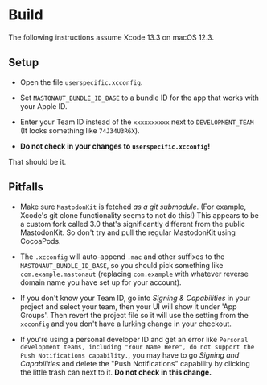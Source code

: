 # Build

The following instructions assume Xcode 13.3 on macOS 12.3.

## Setup

- Open the file `userspecific.xcconfig`.

- Set `MASTONAUT_BUNDLE_ID_BASE` to a bundle ID for the app that works with your Apple ID.

- Enter your Team ID instead of the `xxxxxxxxxx` next to `DEVELOPMENT_TEAM` (It looks something like `74J34U3R6X`).

- **Do not check in your changes to `userspecific.xcconfig`!**

That should be it.

## Pitfalls

- Make sure `MastodonKit` is fetched _as a git submodule_. (For example, Xcode's git clone functionality seems to not do this!) This appears to be a
custom fork called 3.0 that's significantly different from the public MastodonKit. So don't try and pull the regular MastodonKit using CocoaPods.

- The `.xcconfig` will auto-append `.mac` and other suffixes to the `MASTONAUT_BUNDLE_ID_BASE`, so you should pick something like
`com.example.mastonaut` (replacing `com.example` with whatever reverse domain name you have set up for your account).

- If you don't know your Team ID, go into _Signing & Capabilities_ in your project and select your team, then your UI will show it under 'App Groups'.
Then revert the project file so it will use the setting from the `xcconfig` and you don't have a lurking change in your checkout.

- If you're using a personal developer ID and get an error like `Personal development teams, including "Your Name Here", do not support the Push
Notifications capability.`, you may have to go _Signing and Capabilities_ and delete the "Push Notifications" capability by clicking the little
trash can next to it. **Do not check in this change.**

